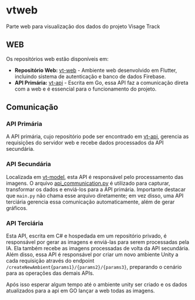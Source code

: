 # vtweb

Parte web para visualização dos dados do projeto Visage Track

## WEB

Os repositórios web estão disponíveis em:

- **Repositório Web:** [vt-web](https://github.com/visagetrack-project/vt-web.git) - Ambiente web desenvolvido em Flutter, incluindo sistema de autenticação e banco de dados Firebase.
- **API Primária:** [vt-api](https://github.com/visagetrack-project/vt-api.git) - Escrita em Go, essa API faz a comunicação direta com a web e é essencial para o funcionamento do projeto.

## Comunicação

### API Primária

A API primária, cujo repositório pode ser encontrado em [vt-api](https://github.com/visagetrack-project/vt-api.git), gerencia as requisições do servidor web e recebe dados processados da API secundária.

### API Secundária

Localizada em [vt-model](https://github.com/visagetrack-project/vt-model), esta API é responsável pelo processamento das imagens. O arquivo [api_communication.py](https://github.com/visagetrack-project/vt-model/blob/main/api_communication.py) é utilizado para capturar, transformar os dados e enviá-los para a API primária. Importante destacar que `main.py` não chama esse arquivo diretamente; em vez disso, uma API terciária gerencia essa comunicação automaticamente, além de gerar gráficos.

### API Terciária

Esta API, escrita em C# e hospedada em um repositório privado, é responsável por gerar as imagens e enviá-las para serem processadas pela IA. Ela também recebe as imagens processadas de volta da API secundária. Além disso, essa API é responsável por criar um novo ambiente Unity a cada requisição através do endpoint `/createNewAmbient{params1}/{params2}/{params3}`, preparando o cenário para as operações das demais APIs.

Após isso esperar algum tempo até o ambiente unity ser criado e os dados atualizados para a api em GO lançar a web todas
as imagens.
